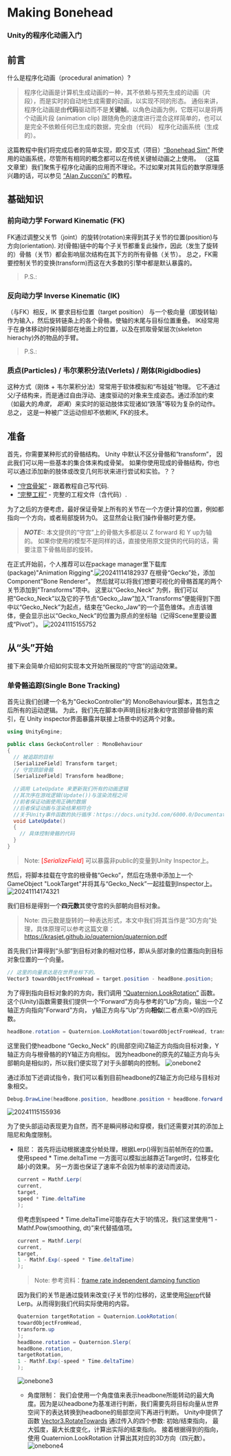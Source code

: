 # Making Bonehead
### Unity的程序化动画入门

## 前言
什么是程序化动画（procedural animation）?
> 程序化动画是计算机生成动画的一种，其不依赖与预先生成的动画（片段），而是实时的自动地生成需要的动画，以实现不同的形态。
通俗来讲， 程序化动画是由**代码**驱动而不是**关键帧**。以角色动画为例，它既可以是将两个动画片段 (animation clip) 跟随角色的速度进行混合这样简单的，也可以是完全不依赖任何已生成的数据，完全由（代码） 程序化动画系统（生成的）。

这篇教程中我们将完成后者的简单实现，即交互式（项目）<a href=https://weaverdev.itch.io/bonehead>“Bonehead Sim”</a> 所使用的动画系统，尽管所有相同的概念都可以在传统关键帧动画之上使用。 （这篇文章里）我们聚焦于程序化动画的应用而不理论。不过如果对其背后的数学原理感兴趣的话，可以参见 <a href=https://www.alanzucconi.com/2017/04/17/procedural-animations>“Alan Zucconi’s”</a>  的教程。

## 基础知识
### 前向动力学 Forward Kinematic (FK)
FK通过调整父关节（joint）的旋转(rotation)来得到其子关节的位置(position)与方向(orientation). 对(骨骼)链中的每个子关节都重复此操作，因此（发生了旋转的）骨骼（关节）都会影响层次结构在其下方的所有骨骼（关节）。 总之，FK需要控制关节的变换(transform)而这在大多数的引擎中都是默认暴露的。
> P.S.: 

### 反向动力学 Inverse Kinematic (IK)
（与FK）相反，IK 要求目标位置（target position） 与一个极向量（即旋转轴）作为输入，然后旋转链条上的各个骨骼，使轴的末尾与目标位置重叠。 IK经常用于在身体移动时保持脚部在地面上的位置，以及在抓取骨架层次(skeleton hierachy)外的物品的手臂。
> P.S.:  

### 质点(Particles) / 韦尔莱积分法(Verlets) / 刚体(Rigidbodies)
这种方式（刚体 + 韦尔莱积分法）常常用于软体模拟和“布娃娃”物理。 它不通过父/子结构来，而是通过自由浮动、速度驱动的对象来生成姿态。通过添加约束（如最大的*角度*， *距离*）来实时的驱动肢体实现诸如“跌落”等较为复杂的动作。 总之， 这是一种被广泛运动但却不依赖IK, FK的技术。

## 准备
首先，你需要某种形式的骨骼结构。 Unity 中默认不区分骨骼和“transform”， 因此我们可以用一些基本的集合体来构成骨架。 如果你使用现成的骨骼结构，你也可以通过添加新的肢体或改变几何形状来进行尝试和实验。？？
- <a href=https://github.com/WeaverDev/filehost/raw/main/Bonehead%20Tutorial/Bonehead_CapsuleSkeleton.unitypackage>“守宫骨架”</a> - 跟着教程自己写代码.
- <a href=https://github.com/WeaverDev/Bonehead>“完整工程”</a>  - 完整的工程文件（含代码）.

为了之后的方便考虑，最好保证骨架上所有的关节在一个方便计算的位置，例如都指向一个方向，或者局部旋转为0。 这显然会让我们操作骨骼时更方便。
> **_NOTE:_**: 本文提供的“守宫”上的骨骼大多都是以 Z forward 和 Y up为轴的。 如果你使用的模型不是同样的话，直接使用原文提供的代码的话，需要注意下骨骼局部的旋转。 

在正式开始前，个人推荐可以在package manager里下载库(package)"Animation Rigging".![20241114182937](https://raw.githubusercontent.com/hwubh/Temp-Pics/main/20241114182937.png)
在根骨“Gecko”处，添加Component"Bone Renderer"。 然后就可以将我们想要可视化的骨骼首尾的两个关节添加到"Transforms"项中。 这里以“Gecko_Neck” 为例，我们可以把“Gecko_Neck”以及它的子节点“Gecko_Jaw”加入“Transforms”便能得到下图中以“Gecko_Neck”为起点，结束在“Gecko_Jaw”的一个蓝色锥体。点击该锥体，便会显示出以“Gecko_Neck”的位置为原点的坐标轴（记得Scene里要设置成“Pivot”）。 
![20241115155752](https://raw.githubusercontent.com/hwubh/Temp-Pics/main/20241115155752.png)

## 从“头”开始
接下来会简单介绍如何实现本文开始所展现的“守宫”的运动效果。
### 单骨骼追踪(Single Bone Tracking)
首先让我们创建一个名为"GeckoController"的 MonoBehaviour脚本，其包含之后所有的运动逻辑。 为此，我们先在脚本中声明目标对象和守宫颈部骨骼的索引，在 Unity inspector界面暴露并联接上场景中的这两个对象。

```c#
using UnityEngine;

public class GeckoController : MonoBehaviour 
{
  // 被追踪的目标
  [SerializeField] Transform target;
  // 守宫颈部骨骼
  [SerializeField] Transform headBone;
  
  //调用 LateUpdate 来更新我们所有的动画逻辑
  //其次序在游戏逻辑(Update())与渲染流程之间
  //前者保证动画使用正确的数据
  //后者保证动画与渲染结果相符合
  //关于Unity事件函数的执行循序：https://docs.unity3d.com/6000.0/Documentation/Manual/execution-order.html
  void LateUpdate()
  {
    // 具体控制骨骼的代码
  }
}
```
>Note: <span style="color:red"> [*SerializeField*] </span>可以暴露非public的变量到Unity Inspector上。

然后，将脚本挂载在守宫的根骨骼“Gecko”，然后在场景中添加上一个GameObject "LookTarget"并将其与“Gecko_Neck”一起挂载到Inspector上。![20241114174321](https://raw.githubusercontent.com/hwubh/Temp-Pics/main/20241114174321.png)

我们目标是得到一个**四元数**其使守宫的头部朝向目标对象。 
> Note: 四元数是旋转的一种表达形式，本文中我们将其当作是“3D方向”处理，具体原理可以参考这篇文章： https://krasjet.github.io/quaternion/quaternion.pdf

首先我们计算得到“头部”到目标对象的相对位移，即从头部对象的位置指向到目标对象位置的一个向量。
``` c#
// 这里的向量表达是在世界坐标下的。
Vector3 towardObjectFromHead = target.position - headBone.position;
```
为了得到指向目标对象的的方向，我们调用 <a href=https://docs.unity3d.com/ScriptReference/Quaternion.LookRotation.html>“Quaternion.LookRotation”</a> 函数。这个(Unity)函数需要我们提供一个“Forward”方向与参考的“Up”方向，输出一个Z轴正方向指向"Forward"方向， y轴正方向与“Up”方向**相似**(二者点乘>0)的四元数。 
``` c#
headBone.rotation = Quaternion.LookRotation(towardObjectFromHead, transform.up);
```
这里我们使headbone “Gecko_Neck” 的(局部空间)Z轴正方向指向目标对象，Y轴正方向与根骨骼的的Y轴正方向相似。 因为headbone的原先的Z轴正方向与头部朝向是相似的，所以我们便实现了对于头部朝向的控制。
![onebone2](https://raw.githubusercontent.com/hwubh/Temp-Pics/main/onebone2.gif)

通过添加下述调试指令，我们可以看到目前headbone的Z轴正方向已经与目标对象相交。
``` c#
Debug.DrawLine(headBone.position, headBone.position + headBone.forward * 10, Color.red);
```
![20241115155936](https://raw.githubusercontent.com/hwubh/Temp-Pics/main/20241115155936.png)

为了使头部运动表现更为自然，而不是瞬间移动和穿模，我们还需要对其的添加上阻尼和角度限制。
- 阻尼： 首先将运动根据速度分帧处理，根据Lerp()得到当前帧所在的位置。 使用speed * Time.deltaTime 一方面可以模拟出越靠近Target时，位移变化越小的效果。 另一方面也保证了速率不会因为帧率的波动而波动。
    ``` c#
    current = Mathf.Lerp(
    current, 
    target, 
    speed * Time.deltaTime
    );
    ```
    但考虑到speed * Time.deltaTime可能存在大于1的情况，我们这里使用“1 - Mathf.Pow(smoothing, dt)”来代替插值项。
    ``` c#
    current = Mathf.Lerp(
    current, 
    target, 
    1 - Mathf.Exp(-speed * Time.deltaTime)
    );
    ```
    >Note:  参考资料：<a href = "https://www.rorydriscoll.com/2016/03/07/frame-rate-independent-damping-using-lerp/">frame rate independent damping function </a>

    因为我们的关节是通过旋转来改变(子关节的)位移的，这里使用<a href = "https://discussions.unity.com/t/what-is-the-difference-of-quaternion-slerp-and-lerp/453377/19">Slerp</a>代替Lerp。从而得到我们代码实际使用的内容。
    ``` c#
    Quaternion targetRotation = Quaternion.LookRotation(
    towardObjectFromHead, 
    transform.up
    );
    headBone.rotation = Quaternion.Slerp(
    headBone.rotation, 
    targetRotation, 
    1 - Mathf.Exp(-speed * Time.deltaTime)
    );
    ```
    ![onebone3](https://raw.githubusercontent.com/hwubh/Temp-Pics/main/onebone3.gif)
  - 角度限制： 我们会使用一个角度值来表示headbone所能转动的最大角度。因为是以headbone为基准进行判断，我们需要先将目标向量从世界空间下的表达转换到headbone的局部空间下再进行判断。 Unity中提供了函数 <a href = "https://docs.unity3d.com/ScriptReference/Transform.InverseTransformDirection.html">Vector3.RotateTowards</a> 通过传入的四个参数: 初始/结束指向， 最大弧度，最大长度变化，计算出实际的结束指向。 接着根据得到的指向，使用 Quaternion.LookRotation 计算出其对应的3D方向（四元数）。
  ![onebone4](https://raw.githubusercontent.com/hwubh/Temp-Pics/main/onebone4.gif)